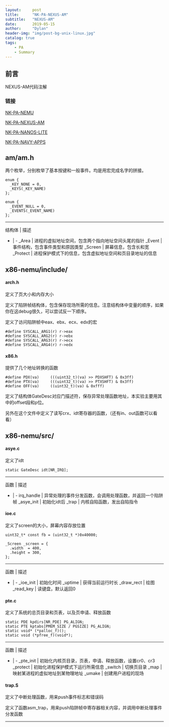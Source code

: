 ```yaml
---
layout:     post
title:      "NK-PA-NEXUS-AM"
subtitle:   "NEXUS-AM"
date:       2019-05-15
author:     "Dylan"
header-img: "img/post-bg-unix-linux.jpg"
catalog: true
tags:
    - PA
    - Summary
---
```





## 前言

NEXUS-AM代码注解



### 链接 

[NK-PA-NEMU](https://blovetree.github.io/2019/05/15/NK-PA-NEMU/)

[NK-PA-NEXUS-AM](https://blovetree.github.io/2019/05/15/NK-PA-NEXUS-AM/)

[NK-PA-NANOS-LITE](https://blovetree.github.io/2019/05/15/NK-PA-NANOS-LITE/)

[NK-PA-NAVY-APPS](https://blovetree.github.io/2019/05/15/NK-PA-NAVY-APPS/)




## am/am.h

两个枚举，分别枚举了基本按键和一般事件。均是用宏完成名字的拼接。

```
enum {
  _KEY_NONE = 0,
  _KEYS(_KEY_NAME)
};
```
```
enum {
  _EVENT_NULL = 0,
  _EVENTS(_EVENT_NAME)
};
```

---

结构体 | 描述
- | -
_Area | 进程的虚拟地址空间，包含两个指向地址空间头尾的指针
_Event | 事件结构，包含事件类型和原因类型
_Screen | 屏幕信息，包含长和宽
_Protect | 进程保护模式下的信息，包含虚拟地址空间和页目录地址的信息




## x86-nemu/include/


#### arch.h

定义了页大小和内存大小

定义了陷阱帧结构体，包含保存现场所需的信息。注意结构体中变量的顺序，如果你在这debug很久，可以尝试反一下顺序。

定义了访问陷阱帧中eax、ebx、ecx、edx的宏

```
#define SYSCALL_ARG1(r) r->eax
#define SYSCALL_ARG2(r) r->ebx
#define SYSCALL_ARG3(r) r->ecx
#define SYSCALL_ARG4(r) r->edx
```


#### x86.h

提供了几个地址转换的函数

```
#define PDX(va)     (((uint32_t)(va) >> PDXSHFT) & 0x3ff)
#define PTX(va)     (((uint32_t)(va) >> PTXSHFT) & 0x3ff)
#define OFF(va)     ((uint32_t)(va) & 0xfff)
```

定义了结构体GateDesc对应门描述符，保存异常处理函数地址，本实验主要用其中的offset段和p位。

另外在这个文件中定义了读写crx、idt寄存器的函数，（还有in、out函数可以看看）




## x86-nemu/src/


#### asye.c

定义了idt

`static GateDesc idt[NR_IRQ];`

---

函数 | 描述
- | -
irq_handle | 异常处理的事件分发函数，会调用处理函数，并返回一个陷阱帧
_asye_init | 初始化idt后
_trap | 内核自陷函数，发出自陷指令


#### ioe.c

定义了screen的大小，屏幕内容存放位置

```
uint32_t* const fb = (uint32_t *)0x40000;

_Screen _screen = {
  .width  = 400,
  .height = 300,
};
```

---

函数 | 描述
- | -
_ioe_init | 初始化时间
_uptime | 获得当前运行时长
_draw_rect | 绘图
_read_key | 读键盘，默认返回0

#### pte.c

定义了系统的总页目录和页表，以及页申请、释放函数

```
static PDE kpdirs[NR_PDE] PG_ALIGN;
static PTE kptabs[PMEM_SIZE / PGSIZE] PG_ALIGN;
static void* (*palloc_f)();
static void (*pfree_f)(void*);
```

---

函数 | 描述
- | -
_pte_init | 初始化内核页目录，页表，申请、释放函数，设置cr0、cr3
_protect | 初始化进程保护模式下运行所需信息
_switch | 切换页目录
_map | 映射某进程的虚拟地址到某物理地址
_umake | 创建用户进程的现场

<!-- #### trm.c
 -->

#### trap.S

定义了中断处理函数，用来push事件标志和错误码

定义了函数asm_trap，用来push陷阱帧中寄存器相关内容，并调用中断处理事件分发函数


---
